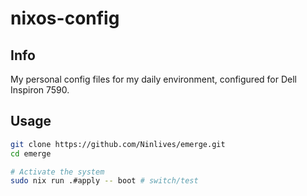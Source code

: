 # nixos-config

## Info

My personal config files for my daily environment, configured for Dell Inspiron 7590.

## Usage

```sh
git clone https://github.com/Ninlives/emerge.git
cd emerge

# Activate the system
sudo nix run .#apply -- boot # switch/test
```
